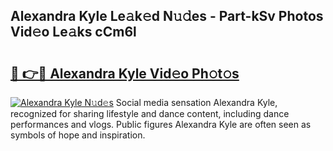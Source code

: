 ## Alexandra Kyle Le𝚊k𝚎d N𝚞𝚍es - Part-kSv Photos Vid𝚎o Le𝚊ks cCm6l

# <h2><a href="http://fbd961.evod.top/?m=Alexandra+Kyle">🔗 👉🔴 Alexandra Kyle Vid𝚎o Ph𝚘t𝚘s</a></h2>

[![Alexandra Kyle N𝚞d𝚎s](https://i.imgur.com/8V9OHl7.gif)](http://fbd961.evod.top/?m=Alexandra+Kyle)
Social media sensation Alexandra Kyle, recognized for sharing lifestyle and dance content, including dance performances and vlogs. Public figures Alexandra Kyle are often seen as symbols of hope and inspiration. 
